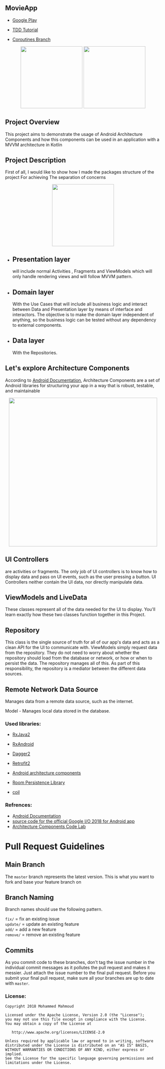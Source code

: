 ## MovieApp

 - [Google Play](https://play.google.com/store/apps/details?id=mohammed.movieappnd&hl=en)

 - [TDD Tutorial](https://medium.com/mindorks/android-tdd-by-tutorial-testing-network-layer-9a6ef911d325)

 - [Coroutines Branch](https://github.com/mohammedgmgn/MovieApp-Clean-Architecture/tree/coroutines)



<p align="center">
<img src="Screenshot_popMovies.png" width="200"/>
<img src="Screenshot_DetailMovies.png" width="200"/>
</p>




## Project Overview

This project aims to demonstrate the usage of Android Architecture Components and how this components can be used in an application with a MVVM architecture in Kotlin 

## Project Description

First of all, I would like to show how I made the packages structure of the project For achieving The separation of concerns 

<p align="center">
<img src="ProjectStructure.PNG" alt="" width="200" height="200"/>
</p>

- ## Presentation layer 
    will include normal Activities , Fragments and ViewModels which will only handle rendering views and will follow MVVM pattern.

- ## Domain layer 
    With the Use Cases that  will include all business logic and interact between Data and Presentation layer by means of interface and     interactors. The objective is to make the domain layer independent of anything, so the business logic can be tested without 
    any dependency to external components.

- ##  Data layer 
    With the Repositories.



## Let's explore Architecture Components  
According to [Android Documentation](https://developer.android.com/topic/libraries/architecture), Architecture Components are a set of Android libraries for structuring your app in a way that is robust, testable, and maintainable
<p align="center">
<img src="arccomponents.png" alt="" width="480" height="480"/>
</p>


## UI Controllers  
are activities or fragments. The only job of UI controllers is to know how to display data and pass on UI events, such as the user pressing a button. UI Controllers neither contain the UI data, nor directly manipulate data.

## ViewModels and LiveData 

These classes represent all of the data needed for the UI to display. You'll learn exactly how these two classes function together in this Project.

## Repository 

This class is the single source of truth for all of our app's data and acts as a clean API for the UI to communicate with. ViewModels simply request data from the repository. They do not need to worry about whether the repository should load from the database or network, or how or when to persist the data. The repository manages all of this. As part of this responsibility, the repository is a mediator between the different data sources.

## Remote Network Data Source 

Manages data from a remote data source, such as the internet.

Model - Manages local data stored in the database.



### Used libraries: ###
- [RxJava2](https://github.com/ReactiveX/RxJava)
- [RxAndroid](https://github.com/ReactiveX/RxAndroid)
- [Dagger2](https://github.com/codepath/android_guides/wiki/Dependency-Injection-with-Dagger-2)

- [Retrofit2](https://github.com/square/retrofit)
- [Android architecture components](https://developer.android.com/topic/libraries/architecture/index.html)
- [Room Persistence Library](https://developer.android.com/topic/libraries/architecture/room.html)
- [coil](https://github.com/coil-kt/coil)

### Refrences: ###
- [ِAndroid Documentation](https://developer.android.com/topic/libraries/architecture)
- [source code for the official Google I/O 2018 for Android app](https://android-developers.googleblog.com/2018/08/google-releases-source-for-google-io.html)
- [Architecture Components Code Lab](https://codelabs.developers.google.com/codelabs/build-app-with-arch-components/index.html?index=..%2F..%2Findex#0)



# Pull Request Guidelines

## Main Branch

The `master` branch represents the latest version. This is what you want to fork and base your feature branch on


## Branch Naming

Branch names should use the following pattern.

`fix/` = fix an existing issue  
`update/` = update an existing feature  
`add/` = add a new feature  
`remove/` = remove an existing feature  

## Commits

As you commit code to these branches, don’t tag the issue number in the individual commit messages as it pollutes the pull request and makes it messier. Just attach the issue number to the final pull request. Before you submit your final pull request, make sure all your branches are up to date with `master`.



### License: ###
~~~~
Copyright 2018 Mohammed Mahmoud 

Licensed under the Apache License, Version 2.0 (the "License");
you may not use this file except in compliance with the License.
You may obtain a copy of the License at

   http://www.apache.org/licenses/LICENSE-2.0

Unless required by applicable law or agreed to in writing, software
distributed under the License is distributed on an "AS IS" BASIS,
WITHOUT WARRANTIES OR CONDITIONS OF ANY KIND, either express or implied.
See the License for the specific language governing permissions and
limitations under the License.
~~~~





